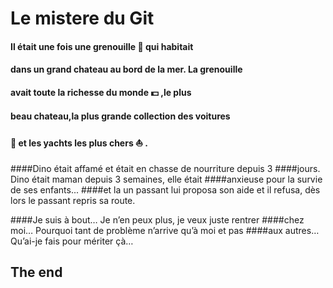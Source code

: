 
# **Le mistere du Git**

#### Il était une fois une grenouille :frog: qui habitait 
#### dans un grand chateau au bord de la mer\. La grenouille 
#### avait toute la richesse du monde :dollar: \,le plus 
#### beau chateau\,la plus grande collection des voitures 
#### :car: et les yachts les plus chers :boat: \.

####Dino était affamé et était en chasse de nourriture depuis 3 
####jours. Dino était maman depuis 3 semaines, elle était 
####anxieuse pour la survie de ses enfants...
####et la un passant lui proposa son aide et il refusa, dès lors le passant repris sa route.

####Je suis à bout… Je n’en peux plus, je veux juste rentrer 
####chez moi… Pourquoi tant de problème n’arrive qu’à moi et pas 
####aux autres… Qu’ai-je fais pour mériter çà…


## The end

